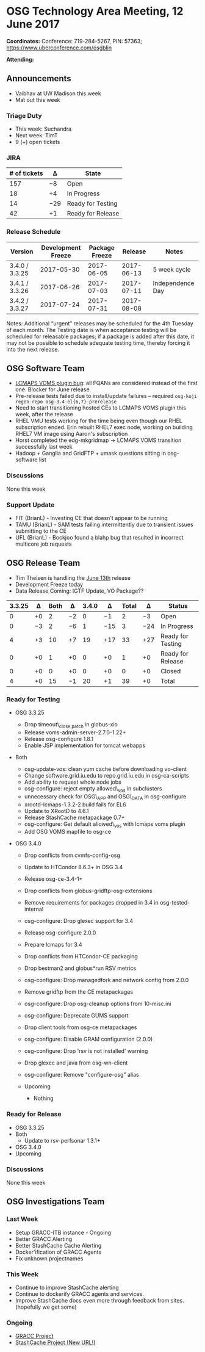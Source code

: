 # OSG Technology Area Meeting, 12 June 2017

**Coordinates:** Conference: 719-284-5267, PIN: 57363; <https://www.uberconference.com/osgblin>  

**Attending:**   


## Announcements

-   Vaibhav at UW Madison this week
-   Mat out this week


### Triage Duty

-   This week: Suchandra
-   Next week: TimT
-   9 (+) open tickets


### JIRA

| # of tickets | &Delta;   | State             |
|------------ |--------- |----------------- |
| 157          | &minus;8  | Open              |
| 18           | +4        | In Progress       |
| 14           | &minus;29 | Ready for Testing |
| 42           | +1        | Ready for Release |


### Release Schedule

| Version        | Development Freeze | Package Freeze | Release    | Notes            |
|-------------- |------------------ |-------------- |---------- |---------------- |
| 3.4.0 / 3.3.25 | 2017-05-30         | 2017-06-05     | 2017-06-13 | 5 week cycle     |
| 3.4.1 / 3.3.26 | 2017-06-26         | 2017-07-03     | 2017-07-11 | Independence Day |
| 3.4.2 / 3.3.27 | 2017-07-24         | 2017-07-31     | 2017-08-08 |                  |

Notes: Additional “urgent” releases may be scheduled for the 4th Tuesday of each month. The Testing date is when acceptance testing will be scheduled for releasable packages; if a package is added after this date, it may not be possible to schedule adequate testing time, thereby forcing it into the next release.  


## OSG Software Team

-   [LCMAPS VOMS plugin bug](https://jira.opensciencegrid.org/browse/SOFTWARE-2771): all FQANs are considered instead of the first one. Blocker for June release.
-   Pre-release tests failed due to install/update failures &#x2013; required `osg-koji regen-repo osg-3.4-el{6,7}-prerelease`
-   Need to start transitioning hosted CEs to LCMAPS VOMS plugin this week, after the release
-   RHEL VMU tests working for the time being even though our RHEL subscription ended. Erin rebuilt RHEL7 exec node, working on building RHEL7 VM image using Aaron's subscription
-   Horst completed the edg-mkgridmap -> LCMAPS VOMS transition successfully last week
-   Hadoop + Ganglia and GridFTP + umask questions sitting in osg-software list


### Discussions

None this week  


### Support Update

-   FIT (BrianL) - Investing CE that doesn't appear to be running
-   TAMU (BrianL) - SAM tests failing intermittently due to transient issues submitting to the CE
-   UFL (BrianL) - Bockjoo found a blahp bug that resulted in incorrect multicore job requests


## OSG Release Team

-   Tim Theisen is handling the [June 13th](https://jira.opensciencegrid.org/issues/?filter=15254&jql=project%2520%253D%2520SOFTWARE%2520AND%2520labels%2520in%2520(3.3.25%252C%25203.4.0)%2520ORDER%2520BY%2520status%2520ASC%252C%2520priority%2520DESC%252C%2520assignee%2520ASC) release
-   Development Freeze today
-   Data Release Coming: IGTF Update, VO Package??

| 3.3.25 | &Delta;  | Both | &Delta;  | 3.4.0 | &Delta;   | Total | &Delta;   | Status            |
|------ |-------- |---- |-------- |----- |--------- |----- |--------- |----------------- |
| 0      | +0       | 2    | &minus;2 | 0     | &minus;1  | 2     | &minus;3  | Open              |
| 0      | &minus;3 | 2    | &minus;6 | 1     | &minus;15 | 3     | &minus;24 | In Progress       |
| 4      | +3       | 10   | +7       | 19    | +17       | 33    | +27       | Ready for Testing |
| 0      | +0       | 1    | +0       | 0     | +0        | 1     | +0        | Ready for Release |
| 0      | +0       | 0    | +0       | 0     | +0        | 0     | +0        | Closed            |
| 4      | +0       | 15   | &minus;1 | 20    | +1        | 39    | +0        | Total             |


### Ready for Testing

-   OSG 3.3.25  
    -   Drop timeout\\<sub>close.patch</sub> in globus-xio
    -   Release voms-admin-server-2.7.0-1.22+
    -   Release osg-configure 1.8.1
    -   Enable JSP implementation for tomcat webapps
-   Both  
    -   osg-update-vos: clean yum cache before downloading vo-client
    -   Change software.grid.iu.edu to repo.grid.iu.edu in osg-ca-scripts
    -   Add ability to request whole node jobs
    -   osg-configure: reject empty allowed\\<sub>vos</sub> in subclusters
    -   unnecessary check for OSG\\<sub>APP</sub> and OSG\\<sub>DATA</sub> in osg-configure
    -   xrootd-lcmaps-1.3.2-2 build fails for EL6
    -   Update to XRootD to 4.6.1
    -   Release StashCache metapackage 0.7+
    -   osg-configure: Get default allowed\\<sub>vos</sub> with lcmaps voms plugin
    -   Add OSG VOMS mapfile to osg-ce
-   OSG 3.4.0  
    
    -   Drop conflicts from cvmfs-config-osg
    -   Update to HTCondor 8.6.3+ in OSG 3.4
    -   Release osg-ce-3.4-1+
    -   Drop conflicts from globus-gridftp-osg-extensions
    -   Remove requirements for packages dropped in 3.4 in osg-tested-internal
    -   osg-configure: Drop glexec support for 3.4
    -   Release osg-configure 2.0.0
    -   Prepare lcmaps for 3.4
    -   Drop conflicts from HTCondor-CE packaging
    -   Drop bestman2 and globus\*run RSV metrics
    -   osg-configure: Drop managedfork and network config from 2.0.0
    -   Remove gridftp from the CE metapackages
    -   osg-configure: Drop osg-cleanup options from 10-misc.ini
    -   osg-configure: Deprecate GUMS support
    -   Drop client tools from osg-ce metapackages
    -   osg-configure: Disable GRAM configuration (2.0.0)
    -   osg-configure: Drop 'rsv is not installed' warning
    -   Drop glexec and java from osg-wn-client
    -   osg-configure: Remove "configure-osg" alias
    
    -   Upcoming  
        -   Nothing


### Ready for Release

-   OSG 3.3.25
-   Both  
    -   Update to rsv-perfsonar 1.3.1+
-   OSG 3.4.0
-   Upcoming


### Discussions

None this week  


## OSG Investigations Team


### Last Week

-   Setup GRACC-ITB instance - Ongoing
-   Better GRACC Alerting
-   Better StashCache Cache Alerting
-   Docker'ification of GRACC Agents
-   Fix unknown projectnames


### This Week

-   Continue to improve StashCache alerting
-   Continue to dockerify GRACC agents and services.
-   Improve StashCache docs even more through feedback from sites. (hopefully we get some)


### Ongoing

-   [GRACC Project](https://jira.opensciencegrid.org/projects/GRACC/)
-   [StashCache Project (New URL!)](https://opensciencegrid.github.io/StashCache/)
